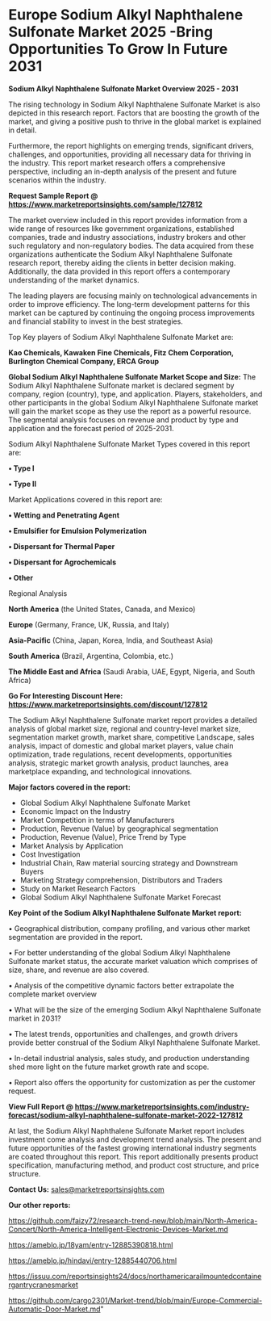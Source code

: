  # Europe Sodium Alkyl Naphthalene Sulfonate Market 2025 -Bring Opportunities To Grow In Future 2031

<Strong> Sodium Alkyl Naphthalene Sulfonate Market Overview 2025 - 2031</strong>

The rising technology in Sodium Alkyl Naphthalene Sulfonate Market is also depicted in this research report. Factors that are boosting the growth of the market, and giving a positive push to thrive in the global market is explained in detail.

Furthermore, the report highlights on emerging trends, significant drivers, challenges, and opportunities, providing all necessary data for thriving in the industry. This report market research offers a comprehensive perspective, including an in-depth analysis of the present and future scenarios within the industry.

<strong>Request Sample Report @ <a href=https://www.marketreportsinsights.com/sample/127812>https://www.marketreportsinsights.com/sample/127812</a></strong>

The market overview included in this report provides information from a wide range of resources like government organizations, established companies, trade and industry associations, industry brokers and other such regulatory and non-regulatory bodies. The data acquired from these organizations authenticate the Sodium Alkyl Naphthalene Sulfonate research report, thereby aiding the clients in better decision making. Additionally, the data provided in this report offers a contemporary understanding of the market dynamics.

The leading players are focusing mainly on technological advancements in order to improve efficiency. The long-term development patterns for this market can be captured by continuing the ongoing process improvements and financial stability to invest in the best strategies.

Top Key players of Sodium Alkyl Naphthalene Sulfonate Market are:

<strong>Kao Chemicals, Kawaken Fine Chemicals, Fitz Chem Corporation, Burlington Chemical Company, ERCA Group</strong>

<strong><b>Global Sodium Alkyl Naphthalene Sulfonate Market Scope and Size:</b></strong>
The Sodium Alkyl Naphthalene Sulfonate market is declared segment by company, region (country), type, and application. Players, stakeholders, and other participants in the global Sodium Alkyl Naphthalene Sulfonate market will gain the market scope as they use the report as a powerful resource. The segmental analysis focuses on revenue and product by type and application and the forecast period of 2025-2031.

Sodium Alkyl Naphthalene Sulfonate Market Types covered in this report are:

<strong>• Type I

• Type II</strong>

Market Applications covered in this report are:

<strong>• Wetting and Penetrating Agent

• Emulsifier for Emulsion Polymerization

• Dispersant for Thermal Paper

• Dispersant for Agrochemicals

• Other</strong> 

Regional Analysis

<strong>North America</strong> (the United States, Canada, and Mexico)

<strong>Europe</strong> (Germany, France, UK, Russia, and Italy)

<strong>Asia-Pacific</strong> (China, Japan, Korea, India, and Southeast Asia)

<strong>South America</strong> (Brazil, Argentina, Colombia, etc.)

<strong>The Middle East and Africa</strong> (Saudi Arabia, UAE, Egypt, Nigeria, and South Africa)

<strong>Go For Interesting Discount Here: <a href=https://www.marketreportsinsights.com/discount/127812>https://www.marketreportsinsights.com/discount/127812</a></strong>

The Sodium Alkyl Naphthalene Sulfonate market report provides a detailed analysis of global market size, regional and country-level market size, segmentation market growth, market share, competitive Landscape, sales analysis, impact of domestic and global market players, value chain optimization, trade regulations, recent developments, opportunities analysis, strategic market growth analysis, product launches, area marketplace expanding, and technological innovations.

<strong><b>Major factors covered in the report:</b></strong>
<ul>
  <li>Global Sodium Alkyl Naphthalene Sulfonate Market </li>
  <li>Economic Impact on the Industry</li>
  <li>Market Competition in terms of Manufacturers</li>
  <li>Production, Revenue (Value) by geographical segmentation</li>
  <li>Production, Revenue (Value), Price Trend by Type</li>
  <li>Market Analysis by Application</li>
  <li>Cost Investigation</li>
  <li>Industrial Chain, Raw material sourcing strategy and Downstream Buyers</li>
  <li>Marketing Strategy comprehension, Distributors and Traders</li>
  <li>Study on Market Research Factors</li>
  <li>Global Sodium Alkyl Naphthalene Sulfonate Market Forecast</li>
</ul>

<strong><b>Key Point of the Sodium Alkyl Naphthalene Sulfonate Market report:</b></strong>

• Geographical distribution, company profiling, and various other market segmentation are provided in the report.

• For better understanding of the global Sodium Alkyl Naphthalene Sulfonate market status, the accurate market valuation which comprises of size, share, and revenue are also covered.

• Analysis of the competitive dynamic factors better extrapolate the complete market overview

• What will be the size of the emerging Sodium Alkyl Naphthalene Sulfonate market in 2031?

• The latest trends, opportunities and challenges, and growth drivers provide better construal of the Sodium Alkyl Naphthalene Sulfonate Market.

• In-detail industrial analysis, sales study, and production understanding shed more light on the future market growth rate and scope.

• Report also offers the opportunity for customization as per the customer request.

<strong><b>View Full Report @ <a href=https://www.marketreportsinsights.com/industry-forecast/sodium-alkyl-naphthalene-sulfonate-market-2022-127812>https://www.marketreportsinsights.com/industry-forecast/sodium-alkyl-naphthalene-sulfonate-market-2022-127812</a></b></strong>


At last, the Sodium Alkyl Naphthalene Sulfonate Market report includes investment come analysis and development trend analysis. The present and future opportunities of the fastest growing international industry segments are coated throughout this report. This report additionally presents product specification, manufacturing method, and product cost structure, and price structure.

<strong>Contact Us:</strong>
sales@marketreportsinsights.com

<strong>Our other reports:</strong>

<a href=https://github.com/faizy72/research-trend-new/blob/main/North-America-Concert/North-America-Intelligent-Electronic-Devices-Market.md>https://github.com/faizy72/research-trend-new/blob/main/North-America-Concert/North-America-Intelligent-Electronic-Devices-Market.md</a>

<a href=https://ameblo.jp/18yam/entry-12885390818.html>https://ameblo.jp/18yam/entry-12885390818.html</a>

<a href=https://ameblo.jp/hindavi/entry-12885440706.html>https://ameblo.jp/hindavi/entry-12885440706.html</a>

<a href=https://issuu.com/reportsinsights24/docs/northamericarailmountedcontainergantrycranesmarket>https://issuu.com/reportsinsights24/docs/northamericarailmountedcontainergantrycranesmarket</a>

<a href=https://github.com/cargo2301/Market-trend/blob/main/Europe-Commercial-Automatic-Door-Market.md>https://github.com/cargo2301/Market-trend/blob/main/Europe-Commercial-Automatic-Door-Market.md</a>"

